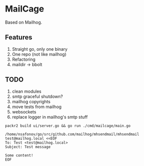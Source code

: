 # MailCage

Based on Mailhog.

## Features
1. Straight go, only one binary
2. One repo (not like mailhog)
3. Refactoring
4. maildir -> bbolt

## TODO
1. clean modules
2. smtp graceful shutdown?
3. mailhog copyrights
4. move tests from mailhog
5. websockets
6. replace logger in mailhog's smtp stuff

```shell script
packr2 build ui/server.go && go run ./cmd/mailcage/main.go
```

```shell script
/home/nsafonov/go/src/github.com/mailhog/mhsendmail/mhsendmail test@mailhog.local <<EOF
To: Test <test@mailhog.local>
Subject: Test message

Some content!
EOF
```
